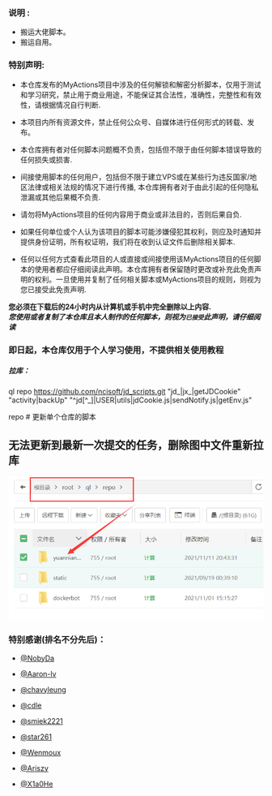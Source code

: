 ### 说明 :

* 搬运大佬脚本。
* 搬运自用。

### 特别声明:

* 本仓库发布的MyActions项目中涉及的任何解锁和解密分析脚本，仅用于测试和学习研究，禁止用于商业用途，不能保证其合法性，准确性，完整性和有效性，请根据情况自行判断.

* 本项目内所有资源文件，禁止任何公众号、自媒体进行任何形式的转载、发布。

* 本仓库拥有者对任何脚本问题概不负责，包括但不限于由任何脚本错误导致的任何损失或损害.

* 间接使用脚本的任何用户，包括但不限于建立VPS或在某些行为违反国家/地区法律或相关法规的情况下进行传播, 本仓库拥有者对于由此引起的任何隐私泄漏或其他后果概不负责.

* 请勿将MyActions项目的任何内容用于商业或非法目的，否则后果自负.

* 如果任何单位或个人认为该项目的脚本可能涉嫌侵犯其权利，则应及时通知并提供身份证明，所有权证明，我们将在收到认证文件后删除相关脚本.

* 任何以任何方式查看此项目的人或直接或间接使用该MyActions项目的任何脚本的使用者都应仔细阅读此声明。本仓库拥有者保留随时更改或补充此免责声明的权利。一旦使用并复制了任何相关脚本或MyActions项目的规则，则视为您已接受此免责声明.

**您必须在下载后的24小时内从计算机或手机中完全删除以上内容.**  </br>
***您使用或者复制了本仓库且本人制作的任何脚本，则视为`已接受`此声明，请仔细阅读***


### 即日起，本仓库仅用于个人学习使用，不提供相关使用教程

##### 拉库：
ql repo https://github.com/ncisoft/jd_scripts.git "jd_|jx_|getJDCookie" "activity|backUp" "^jd[^_]|USER|utils|jdCookie.js|sendNotify.js|getEnv.js"

repo <repourl> <path> <blacklist> <dependence> <branch>   # 更新单个仓库的脚本

## 无法更新到最新一次提交的任务，删除图中文件重新拉库
![image](https://raw.githubusercontent.com/yuannian1112/code/main/2.png)

### 特别感谢(排名不分先后)：


* [@NobyDa](https://github.com/NobyDa)
  
* [@Aaron-lv](https://github.com/Aaron-lv)

* [@chavyleung](https://github.com/chavyleung)

* [@cdle](https://github.com/cdle)

* [@smiek2221](https://github.com/smiek2221)

* [@star261](https://github.com/star261)

* [@Wenmoux](https://github.com/Wenmoux)

* [@Ariszy](https://github.com/Ariszy)

* [@X1a0He](https://github.com/X1a0He)
